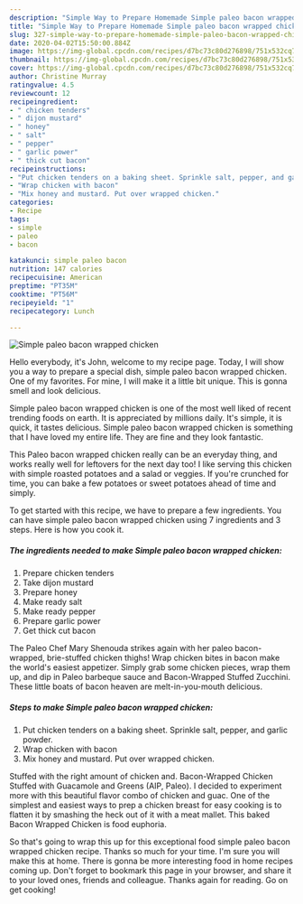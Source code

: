 ```yaml
---
description: "Simple Way to Prepare Homemade Simple paleo bacon wrapped chicken"
title: "Simple Way to Prepare Homemade Simple paleo bacon wrapped chicken"
slug: 327-simple-way-to-prepare-homemade-simple-paleo-bacon-wrapped-chicken
date: 2020-04-02T15:50:00.884Z
image: https://img-global.cpcdn.com/recipes/d7bc73c80d276898/751x532cq70/simple-paleo-bacon-wrapped-chicken-recipe-main-photo.jpg
thumbnail: https://img-global.cpcdn.com/recipes/d7bc73c80d276898/751x532cq70/simple-paleo-bacon-wrapped-chicken-recipe-main-photo.jpg
cover: https://img-global.cpcdn.com/recipes/d7bc73c80d276898/751x532cq70/simple-paleo-bacon-wrapped-chicken-recipe-main-photo.jpg
author: Christine Murray
ratingvalue: 4.5
reviewcount: 12
recipeingredient:
- " chicken tenders"
- " dijon mustard"
- " honey"
- " salt"
- " pepper"
- " garlic power"
- " thick cut bacon"
recipeinstructions:
- "Put chicken tenders on a baking sheet. Sprinkle salt, pepper, and garlic powder."
- "Wrap chicken with bacon"
- "Mix honey and mustard. Put over wrapped chicken."
categories:
- Recipe
tags:
- simple
- paleo
- bacon

katakunci: simple paleo bacon 
nutrition: 147 calories
recipecuisine: American
preptime: "PT35M"
cooktime: "PT56M"
recipeyield: "1"
recipecategory: Lunch

---
```



![Simple paleo bacon wrapped chicken](https://img-global.cpcdn.com/recipes/d7bc73c80d276898/751x532cq70/simple-paleo-bacon-wrapped-chicken-recipe-main-photo.jpg)

Hello everybody, it's John, welcome to my recipe page. Today, I will show you a way to prepare a special dish, simple paleo bacon wrapped chicken. One of my favorites. For mine, I will make it a little bit unique. This is gonna smell and look delicious.

Simple paleo bacon wrapped chicken is one of the most well liked of recent trending foods on earth. It is appreciated by millions daily. It's simple, it is quick, it tastes delicious. Simple paleo bacon wrapped chicken is something that I have loved my entire life. They are fine and they look fantastic.

This Paleo bacon wrapped chicken really can be an everyday thing, and works really well for leftovers for the next day too! I like serving this chicken with simple roasted potatoes and a salad or veggies. If you&#39;re crunched for time, you can bake a few potatoes or sweet potatoes ahead of time and simply.


To get started with this recipe, we have to prepare a few ingredients. You can have simple paleo bacon wrapped chicken using 7 ingredients and 3 steps. Here is how you cook it.

##### The ingredients needed to make Simple paleo bacon wrapped chicken:

1. Prepare  chicken tenders
1. Take  dijon mustard
1. Prepare  honey
1. Make ready  salt
1. Make ready  pepper
1. Prepare  garlic power
1. Get  thick cut bacon


The Paleo Chef Mary Shenouda strikes again with her paleo bacon-wrapped, brie-stuffed chicken thighs! Wrap chicken bites in bacon make the world&#39;s easiest appetizer. Simply grab some chicken pieces, wrap them up, and dip in Paleo barbeque sauce and Bacon-Wrapped Stuffed Zucchini. These little boats of bacon heaven are melt-in-you-mouth delicious. 

##### Steps to make Simple paleo bacon wrapped chicken:

1. Put chicken tenders on a baking sheet. Sprinkle salt, pepper, and garlic powder.
1. Wrap chicken with bacon
1. Mix honey and mustard. Put over wrapped chicken.


Stuffed with the right amount of chicken and. Bacon-Wrapped Chicken Stuffed with Guacamole and Greens (AIP, Paleo). I decided to experiment more with this beautiful flavor combo of chicken and guac. One of the simplest and easiest ways to prep a chicken breast for easy cooking is to flatten it by smashing the heck out of it with a meat mallet. This baked Bacon Wrapped Chicken is food euphoria. 

So that's going to wrap this up for this exceptional food simple paleo bacon wrapped chicken recipe. Thanks so much for your time. I'm sure you will make this at home. There is gonna be more interesting food in home recipes coming up. Don't forget to bookmark this page in your browser, and share it to your loved ones, friends and colleague. Thanks again for reading. Go on get cooking!
